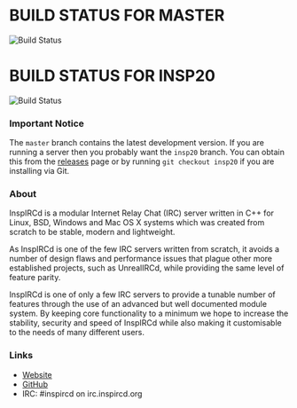 # BUILD STATUS FOR MASTER
![Build Status](https://travis-ci.org/KeiroD/inspircd.svg?branch=master)

# BUILD STATUS FOR INSP20
![Build Status](https://travis-ci.org/KeiroD/inspircd.svg?branch=insp20)


### Important Notice

The `master` branch contains the latest development version. If you are running
a server then you probably want the `insp20` branch. You can obtain this from
the [releases](https://github.com/inspircd/inspircd/releases) page or by running
`git checkout insp20` if you are installing via Git.

### About

InspIRCd is a modular Internet Relay Chat (IRC) server written in C++ for Linux,
BSD, Windows and Mac OS X systems which was created from scratch to be stable,
modern and lightweight.

As InspIRCd is one of the few IRC servers written from scratch, it avoids a
number of design flaws and performance issues that plague other more established
projects, such as UnrealIRCd, while providing the same level of feature parity.

InspIRCd is one of only a few IRC servers to provide a tunable number of
features through the use of an advanced but well documented module system. By
keeping core functionality to a minimum we hope to increase the stability,
security and speed of InspIRCd while also making it customisable to the needs of
many different users.

### Links

* [Website](http://inspircd.org)
* [GitHub](https://github.com/inspircd)
* IRC: \#inspircd on irc.inspircd.org
